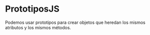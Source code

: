 # PrototiposJS
Podemos usar prototipos para crear objetos que heredan los mismos atributos y los mismos métodos.
